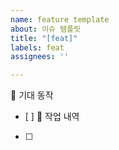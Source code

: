 ```yaml
---
name: feature template
about: 이슈 템플릿
title: "[feat]"
labels: feat
assignees: ''

---
```


📙 기대 동작
 - [ ] 
📘 작업 내역
  - [ ]
